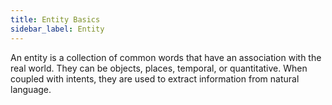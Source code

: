```yaml
---
title: Entity Basics
sidebar_label: Entity
---
```


An entity is a collection of common words that have an association with the real world. They can be objects, places, temporal, or quantitative. When coupled with intents, they are used to extract information from natural language.
